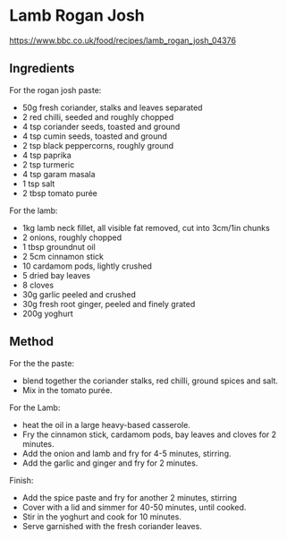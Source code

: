 # Lamb Rogan Josh

https://www.bbc.co.uk/food/recipes/lamb_rogan_josh_04376

## Ingredients

For the rogan josh paste:
* 50g fresh coriander, stalks and leaves separated
* 2 red chilli, seeded and roughly chopped
* 4 tsp coriander seeds, toasted and ground
* 4 tsp cumin seeds, toasted and ground
* 2 tsp black peppercorns, roughly ground
* 4 tsp paprika
* 2 tsp turmeric
* 4 tsp garam masala
* 1 tsp salt
* 2 tbsp tomato purée

For the lamb:
* 1kg lamb neck fillet, all visible fat removed, cut into 3cm/1in chunks
* 2 onions, roughly chopped
* 1 tbsp groundnut oil
* 2 5cm cinnamon stick
* 10 cardamom pods, lightly crushed
* 5 dried bay leaves
* 8 cloves
* 30g garlic peeled and crushed
* 30g fresh root ginger, peeled and finely grated
* 200g yoghurt

## Method

For the the paste:
* blend together the coriander stalks, red chilli, ground spices and salt.
* Mix in the tomato purée.

For the Lamb:
* heat the oil in a large heavy-based casserole.
* Fry the cinnamon stick, cardamom pods, bay leaves and cloves for 2 minutes.
* Add the onion and lamb and fry for 4-5 minutes, stirring.
* Add the garlic and ginger and fry for 2 minutes.

Finish:
* Add the spice paste and fry for another 2 minutes, stirring
* Cover with a lid and simmer for 40-50 minutes, until cooked.
* Stir in the yoghurt and cook for 10 minutes.
* Serve garnished with the fresh coriander leaves.
